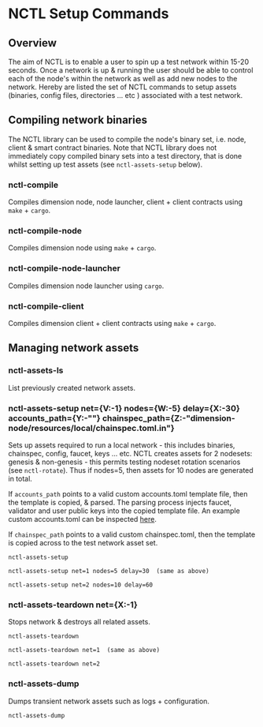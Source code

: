 # NCTL Setup Commands

## Overview

The aim of NCTL is to enable a user to spin up a test network within 15-20 seconds.  Once a network is up & running the user should be able to control each of the node's within the network as well as add new nodes to the network.  Hereby are listed the set of NCTL commands to setup assets (binaries, config files, directories ... etc ) associated with a test network.

## Compiling network binaries

The NCTL library can be used to compile the node's binary set, i.e. node, client & smart contract binaries.  Note that NCTL library does not immediately copy compiled binary sets into a test directory, that is done whilst setting up test assets (see `nctl-assets-setup` below).

### nctl-compile

Compiles dimension node, node launcher, client + client contracts using `make` + `cargo`.

### nctl-compile-node

Compiles dimension node using `make` + `cargo`.

### nctl-compile-node-launcher

Compiles dimension node launcher using `cargo`.

### nctl-compile-client

Compiles dimension client + client contracts using `make` + `cargo`.

## Managing network assets

### nctl-assets-ls

List previously created network assets.

### nctl-assets-setup net={V:-1} nodes={W:-5} delay={X:-30} accounts_path={Y:-""} chainspec_path={Z:-"dimension-node/resources/local/chainspec.toml.in"}

Sets up assets required to run a local network - this includes binaries, chainspec, config, faucet, keys ... etc.  NCTL creates assets for 2 nodesets: genesis & non-genesis - this permits testing nodeset rotation scenarios (see `nctl-rotate`).  Thus if nodes=5, then assets for 10 nodes are generated in total.

If `accounts_path` points to a valid custom accounts.toml template file, then the template is copied, & parsed.  The parsing process injects faucet, validator and user public keys into the copied template file.  An example custom accounts.toml can be inspected [here](example-custom-accounts.toml).

If `chainspec_path` points to a valid custom chainspec.toml, then the template is copied across to the test network asset set.

```
nctl-assets-setup

nctl-assets-setup net=1 nodes=5 delay=30  (same as above)

nctl-assets-setup net=2 nodes=10 delay=60
```

### nctl-assets-teardown net={X:-1}

Stops network & destroys all related assets.

```
nctl-assets-teardown

nctl-assets-teardown net=1  (same as above)

nctl-assets-teardown net=2
```

### nctl-assets-dump

Dumps transient network assets such as logs + configuration.

```
nctl-assets-dump
```
